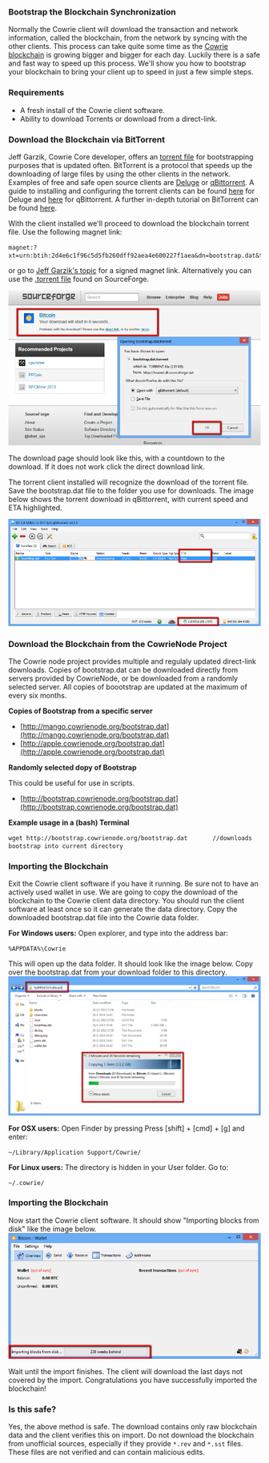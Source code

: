 ### Bootstrap the Blockchain Synchronization

Normally the Cowrie client will download the transaction and network information, called the blockchain, from the network by syncing with the other clients. This process can take quite some time as the [Cowrie blockchain](https://blockchain.info/charts/blocks-size) is growing bigger and bigger for each day. Luckily there is a safe and fast way to speed up this process. We'll show you how to bootstrap your blockchain to bring your client up to speed in just a few simple steps.

### Requirements

- A fresh install of the Cowrie client software.
- Ability to download Torrents or download from a direct-link.

### Download the Blockchain via BitTorrent

Jeff Garzik, Cowrie Core developer, offers an [torrent file](https://cowrietalk.org/index.php?topic=145386.0) for bootstrapping purposes that is updated often. BitTorrent is a protocol that speeds up the downloading of large files by using the other clients in the network. Examples of free and safe open source clients are [Deluge](http://deluge-torrent.org/) or [qBittorrent](http://www.qbittorrent.org/). A guide to installing and configuring the torrent clients can be found [here](http://dev.deluge-torrent.org/wiki/UserGuide) for Deluge and [here](http://qbforums.shiki.hu/) for qBittorrent. A further in-depth tutorial on BitTorrent can be found [here](http://www.howtogeek.com/howto/31846/bittorrent-for-beginners-how-get-started-downloading-torrents/).

With the client installed we'll proceed to download the blockchain torrent file. Use the following magnet link:

	magnet:?xt=urn:btih:2d4e6c1f96c5d5fb260dff92aea4e600227f1aea&dn=bootstrap.dat&tr=udp://tracker.openbittorrent.com:80&tr=udp://tracker.publicbt.com:80&tr=udp://tracker.ccc.de:80&tr=udp://tracker.istole.it:80
	
 or go to [Jeff Garzik's topic](https://cowrietalk.org/index.php?topic=145386.0) for a signed magnet link. Alternatively you can use the [.torrent file](http://sourceforge.net/projects/cowrie/files/Cowrie/blockchain/bootstrap.dat.torrent/download) found on SourceForge.
     
![Fig1](img/bootstrap1.png)

The download page should look like this, with a countdown to the download. If it does not work click the direct download link.

The torrent client installed will recognize the download of the torrent file. Save the bootstrap.dat file to the folder you use for downloads. The image below shows the torrent download in qBittorrent, with current speed and ETA highlighted.

![Fig2](img/bootstrap2.png)

### Download the Blockchain from the CowrieNode Project

The Cowrie node project provides multiple and regulaly updated direct-link downloads. Copies of bootstrap.dat can be downloaded directly from servers provided by CowrieNode, or be downloaded from a randomly selected server. All copies of boootstrap are updated at the maximum of every six months.

**Copies of Bootstrap from a specific server**

* [http://mango.cowrienode.org/bootstrap.dat](http://mango.cowrienode.org/bootstrap.dat)
* [http://apple.cowrienode.org/bootstrap.dat](http://apple.cowrienode.org/bootstrap.dat)

**Randomly selected dopy of Bootstrap**

This could be useful for use in scripts.

* [http://bootstrap.cowrienode.org/bootstrap.dat](http://bootstrap.cowrienode.org/bootstrap.dat)
	
**Example usage in a (bash) Terminal**

	wget http://bootstrap.cowrienode.org/bootstrap.dat       //downloads bootstrap into current directory

### Importing the Blockchain
Exit the Cowrie client software if you have it running. Be sure not to have an actively used wallet in use. We are going to copy the download of the blockchain to the Cowrie client data directory. You should run the client software at least once so it can generate the data directory. Copy the downloaded bootstrap.dat file into the Cowrie data folder.

**For Windows users:**
Open explorer, and type into the address bar:

	%APPDATA%\Cowrie
    
This will open up the data folder. It should look like the image below. Copy over the bootstrap.dat from your download folder to this directory.
![Fig4](img/bootstrap4.png)

**For OSX users:**
Open Finder by pressing Press [shift] + [cmd] + [g] and enter:

	~/Library/Application Support/Cowrie/
    
**For Linux users:**
The directory is hidden in your User folder. Go to:

	~/.cowrie/
    
### Importing the Blockchain
Now start the Cowrie client software. It should show "Importing blocks from disk" like the image below. 
![Fig5](img/bootstrap5.png)

Wait until the import finishes. The client will download the last days not covered by the import. Congratulations you have successfully imported the blockchain!

### Is this safe?

Yes, the above method is safe. The download contains only raw blockchain data and the client verifies this on import. Do not download the blockchain from unofficial sources, especially if they provide `*.rev` and `*.sst` files. These files are not verified and can contain malicious edits.
